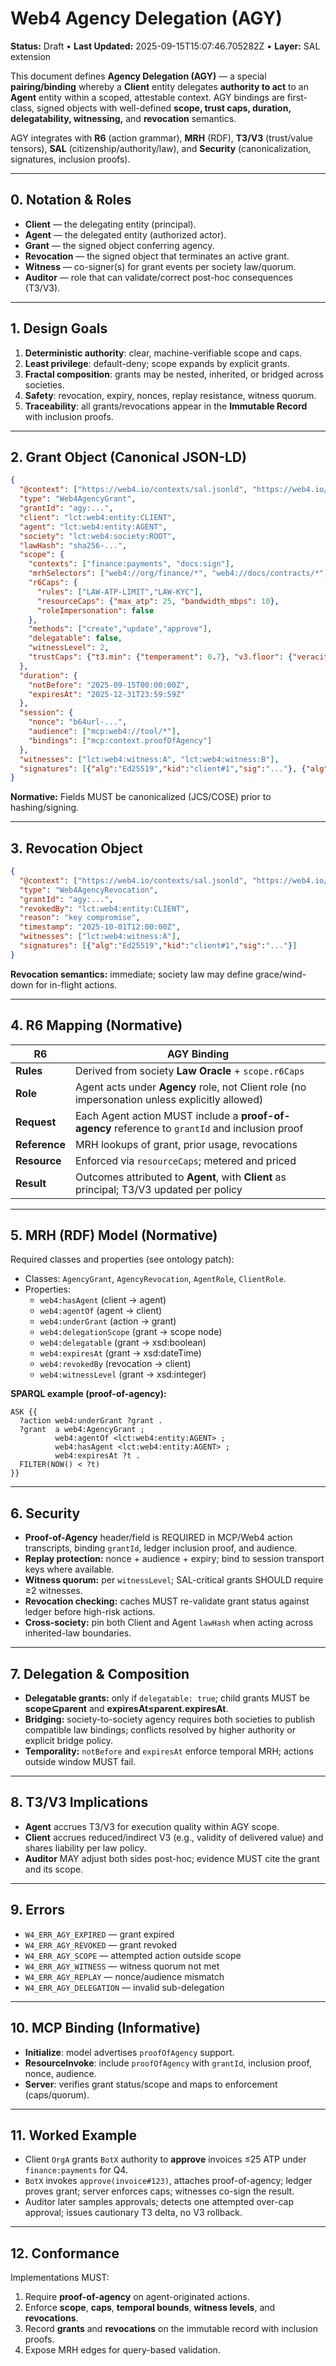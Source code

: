 # Web4 Agency Delegation (AGY)

**Status:** Draft • **Last Updated:** 2025-09-15T15:07:46.705282Z • **Layer:** SAL extension

This document defines **Agency Delegation (AGY)** — a special **pairing/binding** whereby a **Client** entity
delegates **authority to act** to an **Agent** entity within a scoped, attestable context. AGY bindings are first-class,
signed objects with well-defined **scope, trust caps, duration, delegatability, witnessing,** and **revocation** semantics.

AGY integrates with **R6** (action grammar), **MRH** (RDF), **T3/V3** (trust/value tensors), **SAL** (citizenship/authority/law),
and **Security** (canonicalization, signatures, inclusion proofs).

---

## 0. Notation & Roles

- **Client** — the delegating entity (principal).
- **Agent** — the delegated entity (authorized actor).
- **Grant** — the signed object conferring agency.
- **Revocation** — the signed object that terminates an active grant.
- **Witness** — co-signer(s) for grant events per society law/quorum.
- **Auditor** — role that can validate/correct post-hoc consequences (T3/V3).

---

## 1. Design Goals

1. **Deterministic authority**: clear, machine-verifiable scope and caps.
2. **Least privilege**: default-deny; scope expands by explicit grants.
3. **Fractal composition**: grants may be nested, inherited, or bridged across societies.
4. **Safety**: revocation, expiry, nonces, replay resistance, witness quorum.
5. **Traceability**: all grants/revocations appear in the **Immutable Record** with inclusion proofs.

---

## 2. Grant Object (Canonical JSON-LD)

```json
{
  "@context": ["https://web4.io/contexts/sal.jsonld", "https://web4.io/contexts/agy.jsonld"],
  "type": "Web4AgencyGrant",
  "grantId": "agy:...",
  "client": "lct:web4:entity:CLIENT",
  "agent": "lct:web4:entity:AGENT",
  "society": "lct:web4:society:ROOT",
  "lawHash": "sha256-...",
  "scope": {
    "contexts": ["finance:payments", "docs:sign"],
    "mrhSelectors": ["web4://org/finance/*", "web4://docs/contracts/*"],
    "r6Caps": {
      "rules": ["LAW-ATP-LIMIT","LAW-KYC"],
      "resourceCaps": {"max_atp": 25, "bandwidth_mbps": 10},
      "roleImpersonation": false
    },
    "methods": ["create","update","approve"],
    "delegatable": false,
    "witnessLevel": 2,
    "trustCaps": {"t3.min": {"temperament": 0.7}, "v3.floor": {"veracity": 0.9}}
  },
  "duration": {
    "notBefore": "2025-09-15T00:00:00Z",
    "expiresAt": "2025-12-31T23:59:59Z"
  },
  "session": {
    "nonce": "b64url-...",
    "audience": ["mcp:web4://tool/*"],
    "bindings": ["mcp:context.proofOfAgency"]
  },
  "witnesses": ["lct:web4:witness:A", "lct:web4:witness:B"],
  "signatures": [{"alg":"Ed25519","kid":"client#1","sig":"..."}, {"alg":"Ed25519","kid":"witness#A","sig":"..."}]
}
```

**Normative:** Fields MUST be canonicalized (JCS/COSE) prior to hashing/signing.

---

## 3. Revocation Object

```json
{
  "@context": ["https://web4.io/contexts/sal.jsonld", "https://web4.io/contexts/agy.jsonld"],
  "type": "Web4AgencyRevocation",
  "grantId": "agy:...",
  "revokedBy": "lct:web4:entity:CLIENT",
  "reason": "key compromise",
  "timestamp": "2025-10-01T12:00:00Z",
  "witnesses": ["lct:web4:witness:A"],
  "signatures": [{"alg":"Ed25519","kid":"client#1","sig":"..."}]
}
```

**Revocation semantics:** immediate; society law may define grace/wind-down for in-flight actions.

---

## 4. R6 Mapping (Normative)

| R6 | AGY Binding |
|----|-------------|
| **Rules** | Derived from society **Law Oracle** + `scope.r6Caps` |
| **Role** | Agent acts under **Agency** role, not Client role (no impersonation unless explicitly allowed) |
| **Request** | Each Agent action MUST include a **proof-of-agency** reference to `grantId` and inclusion proof |
| **Reference** | MRH lookups of grant, prior usage, revocations |
| **Resource** | Enforced via `resourceCaps`; metered and priced |
| **Result** | Outcomes attributed to **Agent**, with **Client** as principal; T3/V3 updated per policy |

---

## 5. MRH (RDF) Model (Normative)

Required classes and properties (see ontology patch):

- Classes: `AgencyGrant`, `AgencyRevocation`, `AgentRole`, `ClientRole`.
- Properties:
  - `web4:hasAgent` (client → agent)
  - `web4:agentOf` (agent → client)
  - `web4:underGrant` (action → grant)
  - `web4:delegationScope` (grant → scope node)
  - `web4:delegatable` (grant → xsd:boolean)
  - `web4:expiresAt` (grant → xsd:dateTime)
  - `web4:revokedBy` (revocation → client)
  - `web4:witnessLevel` (grant → xsd:integer)

**SPARQL example (proof-of-agency):**
```sparql
ASK {{
  ?action web4:underGrant ?grant .
  ?grant  a web4:AgencyGrant ;
          web4:agentOf <lct:web4:entity:AGENT> ;
          web4:hasAgent <lct:web4:entity:AGENT> ;
          web4:expiresAt ?t .
  FILTER(NOW() < ?t)
}}
```

---

## 6. Security

- **Proof-of-Agency** header/field is REQUIRED in MCP/Web4 action transcripts, binding `grantId`, ledger inclusion proof, and audience.
- **Replay protection:** nonce + audience + expiry; bind to session transport keys where available.
- **Witness quorum:** per `witnessLevel`; SAL-critical grants SHOULD require ≥2 witnesses.
- **Revocation checking:** caches MUST re-validate grant status against ledger before high-risk actions.
- **Cross-society:** pin both Client and Agent `lawHash` when acting across inherited-law boundaries.

---

## 7. Delegation & Composition

- **Delegatable grants:** only if `delegatable: true`; child grants MUST be **scope⊆parent** and **expiresAt≤parent.expiresAt**.
- **Bridging:** society-to-society agency requires both societies to publish compatible law bindings; conflicts resolved by higher authority or explicit bridge policy.
- **Temporality:** `notBefore` and `expiresAt` enforce temporal MRH; actions outside window MUST fail.

---

## 8. T3/V3 Implications

- **Agent** accrues T3/V3 for execution quality within AGY scope.
- **Client** accrues reduced/indirect V3 (e.g., validity of delivered value) and shares liability per law policy.
- **Auditor** MAY adjust both sides post-hoc; evidence MUST cite the grant and its scope.

---

## 9. Errors

- `W4_ERR_AGY_EXPIRED` — grant expired
- `W4_ERR_AGY_REVOKED` — grant revoked
- `W4_ERR_AGY_SCOPE` — attempted action outside scope
- `W4_ERR_AGY_WITNESS` — witness quorum not met
- `W4_ERR_AGY_REPLAY` — nonce/audience mismatch
- `W4_ERR_AGY_DELEGATION` — invalid sub-delegation

---

## 10. MCP Binding (Informative)

- **Initialize**: model advertises `proofOfAgency` support.
- **ResourceInvoke**: include `proofOfAgency` with `grantId`, inclusion proof, nonce, audience.
- **Server**: verifies grant status/scope and maps to enforcement (caps/quorum).

---

## 11. Worked Example

- Client `OrgA` grants `BotX` authority to **approve** invoices ≤25 ATP under `finance:payments` for Q4.
- `BotX` invokes `approve(invoice#123)`, attaches proof-of-agency; ledger proves grant; server enforces caps; witnesses co-sign the result.
- Auditor later samples approvals; detects one attempted over-cap approval; issues cautionary T3 delta, no V3 rollback.

---

## 12. Conformance

Implementations MUST:
1. Require **proof-of-agency** on agent-originated actions.
2. Enforce **scope**, **caps**, **temporal bounds**, **witness levels**, and **revocations**.
3. Record **grants** and **revocations** on the immutable record with inclusion proofs.
4. Expose MRH edges for query-based validation.
